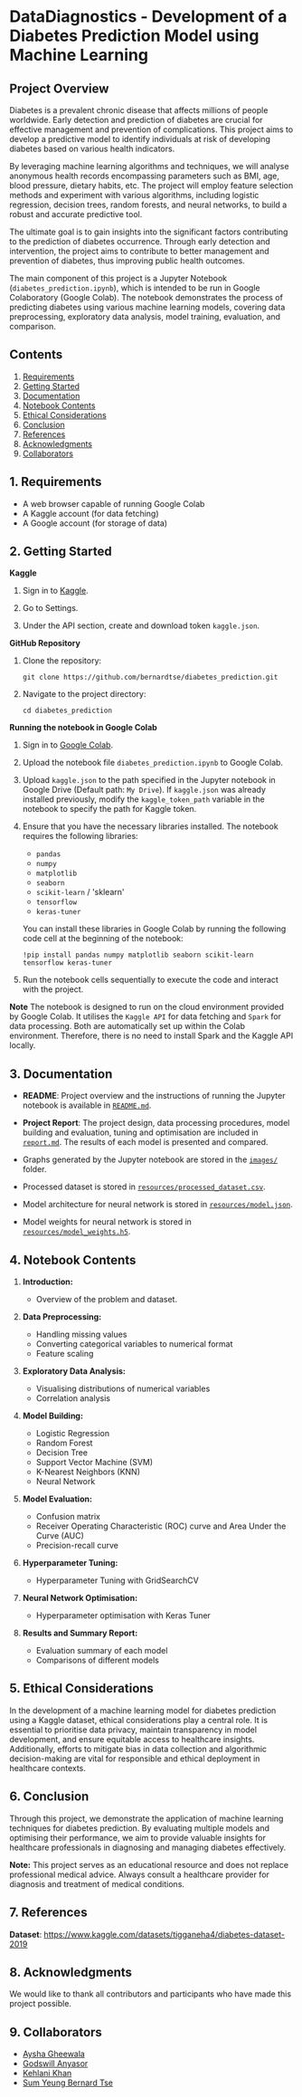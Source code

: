 # DataDiagnostics - Development of a Diabetes Prediction Model using Machine Learning

## Project Overview

Diabetes is a prevalent chronic disease that affects millions of people worldwide. Early detection and prediction of diabetes are crucial for effective management and prevention of complications. This project aims to develop a predictive model to identify individuals at risk of developing diabetes based on various health indicators.

By leveraging machine learning algorithms and techniques, we will analyse anonymous health records encompassing parameters such as BMI, age, blood pressure, dietary habits, etc. The project will employ feature selection methods and experiment with various algorithms, including logistic regression, decision trees, random forests, and neural networks, to build a robust and accurate predictive tool.

The ultimate goal is to gain insights into the significant factors contributing to the prediction of diabetes occurrence. Through early detection and intervention, the project aims to contribute to better management and prevention of diabetes, thus improving public health outcomes.

The main component of this project is a Jupyter Notebook (`diabetes_prediction.ipynb`), which is intended to be run in Google Colaboratory (Google Colab). The notebook demonstrates the process of predicting diabetes using various machine learning models, covering  data preprocessing, exploratory data analysis, model training, evaluation, and comparison.


## Contents
1. [Requirements](#Requirements)
2. [Getting Started](#Getting-Started)
3. [Documentation](#Documentation)
4. [Notebook Contents](#Notebook-Contents)
5. [Ethical Considerations](#Ethical-Considerations)
6. [Conclusion](#Conclusion)
7. [References](#References)
8. [Acknowledgments](#Acknowledgments)
9. [Collaborators](#Collaborators)



## <a id="Requirements"></a>1. Requirements
- A web browser capable of running Google Colab
- A Kaggle account (for data fetching)
- A Google account (for storage of data)

## <a id="Getting-Started"></a>2. Getting Started

**Kaggle**
1. Sign in to [Kaggle](https://kaggle.com).

2. Go to Settings.

3. Under the API section, create and download token `kaggle.json`.

**GitHub Repository**
1. Clone the repository:

   ```git clone https://github.com/bernardtse/diabetes_prediction.git```

2. Navigate to the project directory:

   ```cd diabetes_prediction```

**Running the notebook in Google Colab**

1. Sign in to [Google Colab](https://colab.research.google.com/).

2. Upload the notebook file `diabetes_prediction.ipynb` to Google Colab.

3. Upload `kaggle.json` to the path specified in the Jupyter notebook in Google Drive (Default path: `My Drive`). If `kaggle.json` was already installed previously, modify the `kaggle_token_path` variable in the notebook to specify the path for Kaggle token.

4. Ensure that you have the necessary libraries installed. The notebook requires the following libraries:

   - `pandas`
   - `numpy`
   - `matplotlib`
   - `seaborn`
   - `scikit-learn` / 'sklearn'
   - `tensorflow`
   - `keras-tuner`

   You can install these libraries in Google Colab by running the following code cell at the beginning of the notebook:

   ```!pip install pandas numpy matplotlib seaborn scikit-learn tensorflow keras-tuner```

5. Run the notebook cells sequentially to execute the code and interact with the project.

**Note**
The notebook is designed to run on the cloud environment provided by Google Colab. It utilises the `Kaggle API` for data fetching and `Spark` for data processing. Both are automatically set up within the Colab environment. Therefore, there is no need to install Spark and the Kaggle API locally.

## <a id="Documentation"></a>3. Documentation

- **README**: Project overview and the instructions of running the Jupyter notebook is available in [`README.md`](README.md).
- **Project Report**: The project design, data processing procedures, model building and evaluation, tuning and optimisation are included in [`report.md`](report.md). The results of each model is presented and compared.

- Graphs generated by the Jupyter notebook are stored in the [`images/`](images/) folder.
- Processed dataset is stored in [`resources/processed_dataset.csv`](resources/processed_dataset.csv).
- Model architecture for neural network is stored in [`resources/model.json`](resources/model.json).
- Model weights for neural network is stored in [`resources/model_weights.h5`](resources/model_weights.h5).

## <a id="Notebook-Contents"></a>4. Notebook Contents

1. **Introduction:**
   - Overview of the problem and dataset.
   
2. **Data Preprocessing:**
   - Handling missing values
   - Converting categorical variables to numerical format
   - Feature scaling

3. **Exploratory Data Analysis:**
   - Visualising distributions of numerical variables
   - Correlation analysis
   
4. **Model Building:**
   - Logistic Regression
   - Random Forest
   - Decision Tree
   - Support Vector Machine (SVM)
   - K-Nearest Neighbors (KNN)
   - Neural Network
   
5. **Model Evaluation:**
   - Confusion matrix
   - Receiver Operating Characteristic (ROC) curve and Area Under the Curve (AUC)
   - Precision-recall curve
   
6. **Hyperparameter Tuning:**
   - Hyperparameter Tuning with GridSearchCV
   
7. **Neural Network Optimisation:**
   - Hyperparameter optimisation with Keras Tuner

8. **Results and Summary Report:**
   - Evaluation summary of each model
   - Comparisons of different models


## <a id="Ethical-Considerations"></a>5. Ethical Considerations
In the development of a machine learning model for diabetes prediction using a Kaggle dataset, ethical considerations play a central role. It is essential to prioritise data privacy, maintain transparency in model development, and ensure equitable access to healthcare insights. Additionally, efforts to mitigate bias in data collection and algorithmic decision-making are vital for responsible and ethical deployment in healthcare contexts.

## <a id="Conclusion"></a>6. Conclusion

Through this project, we demonstrate the application of machine learning techniques for diabetes prediction. By evaluating multiple models and optimising their performance, we aim to provide valuable insights for healthcare professionals in diagnosing and managing diabetes effectively.

**Note:** This project serves as an educational resource and does not replace professional medical advice. Always consult a healthcare provider for diagnosis and treatment of medical conditions.

## <a id="References"></a>7. References
**Dataset**: https://www.kaggle.com/datasets/tigganeha4/diabetes-dataset-2019

## <a id="Acknowledgments"></a>8. Acknowledgments
We would like to thank all contributors and participants who have made this project possible.

## <a id="Collaborators"></a>9. Collaborators
- [Aysha Gheewala](https://github.com/AyshaGheewala)
- [Godswill Anyasor](https://github.com/AnyasorG)
- [Kehlani Khan](https://github.com/kehlanijaan)
- [Sum Yeung Bernard Tse](https://github.com/bernardtse)
